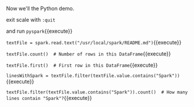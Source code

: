 Now we'll the Python demo.

exit scale with `:quit`

and run 
`pyspark`{{execute}}

`textFile = spark.read.text("/usr/local/spark/README.md")`{{execute}}

`textFile.count()  # Number of rows in this DataFrame`{{execute}}

`textFile.first()  # First row in this DataFrame`{{execute}}

`linesWithSpark = textFile.filter(textFile.value.contains("Spark"))`{{execute}}

`textFile.filter(textFile.value.contains("Spark")).count()  # How many lines contain "Spark"?`{{execute}}
